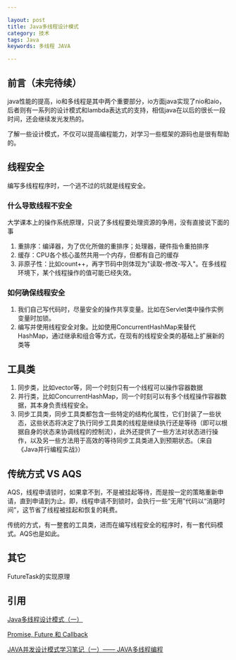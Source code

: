 ```yaml
---

layout: post
title: Java多线程设计模式
category: 技术
tags: Java
keywords: 多线程 JAVA

---
```


## 前言（未完待续）

java性能的提高，io和多线程是其中两个重要部分，io方面java实现了nio和aio，后者则有一系列的设计模式和lambda表达式的支持，相信java在以后的很长一段时间，还会继续发光发热的。

了解一些设计模式，不仅可以提高编程能力，对学习一些框架的源码也是很有帮助的。

## 线程安全

编写多线程程序时，一个逃不过的坑就是线程安全。

### 什么导致线程不安全

大学课本上的操作系统原理，只说了多线程要处理资源的争用，没有直接说下面的事

1. 重排序：编译器，为了优化所做的重排序；处理器，硬件指令重拍排序
2. 缓存：CPU各个核心虽然共用一个内存，但都有自己的缓存
3. 非原子性：比如count++，再字节码中则体现为"读取-修改-写入"。在多线程环境下，某个线程操作的值可能已经失效。

### 如何确保线程安全

1. 我们自己写代码时，尽量安全的操作共享变量。比如在Servlet类中操作实例变量时加锁。
2. 编写并使用线程安全对象。比如使用ConcurrentHashMap来替代HashMap，通过继承和组合等方式，在现有的线程安全类的基础上扩展新的类等

## 工具类

1. 同步类，比如vector等，同一个时刻只有一个线程可以操作容器数据
2. 并行类，比如ConcurrentHashMap，同一个时刻可以有多个线程操作容器数据，其本身负责线程安全。
3. 同步工具类，同步工具类都包含一些特定的结构化属性，它们封装了一些状态，这些状态将决定了执行同步工具类的线程是继续执行还是等待（即可以根据自身的状态来协调线程的控制流），此外还提供了一些方法对状态进行操作，以及另一些方法用于高效的等待同步工具类进入到预期状态。（来自《Java并行编程实战》）


## 传统方式 VS AQS

AQS，线程申请锁时，如果拿不到，不是被挂起等待，而是按一定的策略重新申请，直到申请到为止。即，线程申请不到锁时，会执行一些“无用”代码以“消磨时间”，这节省了线程被挂起和恢复的耗费。

传统的方式，有一整套的工具类，进而在编写线程安全的程序时，有一套代码模式。AQS也是如此。

## 其它

FutureTask的实现原理

## 引用

[Java多线程设计模式（一）][]

[Promise, Future 和 Callback][]

[JAVA并发设计模式学习笔记（一）—— JAVA多线程编程][]

[JAVA并发设计模式学习笔记（一）—— JAVA多线程编程]: http://www.cnblogs.com/chenying99/p/3321866.html
[Java多线程设计模式（一）]: http://www.cnblogs.com/chenying99/p/3322032.html
[Promise, Future 和 Callback]: http://isouth.org/archives/354.html